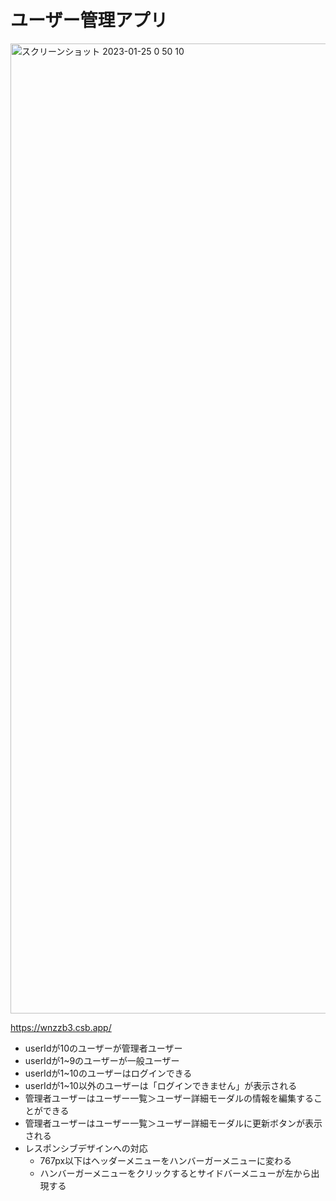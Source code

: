 # ユーザー管理アプリ

<img width="1552" alt="スクリーンショット 2023-01-25 0 50 10" src="https://user-images.githubusercontent.com/3797539/215943385-c48788b9-de17-4c65-a502-d0d238b68e95.png">


https://wnzzb3.csb.app/

- userIdが10のユーザーが管理者ユーザー
- userIdが1~9のユーザーが一般ユーザー
- userIdが1~10のユーザーはログインできる
- userIdが1~10以外のユーザーは「ログインできません」が表示される
- 管理者ユーザーはユーザー一覧＞ユーザー詳細モーダルの情報を編集することができる
- 管理者ユーザーはユーザー一覧＞ユーザー詳細モーダルに更新ボタンが表示される
- レスポンシブデザインへの対応
  - 767px以下はヘッダーメニューをハンバーガーメニューに変わる
  - ハンバーガーメニューをクリックするとサイドバーメニューが左から出現する
